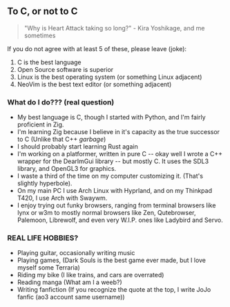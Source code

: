 ## To C, or not to C

>"Why is Heart Attack taking so long?" - Kira Yoshikage, and me sometimes

If you do not agree with at least 5 of these, please leave (joke):
1. C is the best language
2. Open Source software is superior
3. Linux is the best operating system (or something Linux adjacent)
4. NeoVim is the best text editor (or something adjacent)

### What do I do??? (real question)
- My best language is C, though I started with Python, and I'm fairly proficient in Zig.
- I'm learning Zig because I believe in it's capacity as the true successor to C
(Unlike that C++ *garbage*)
- I should probably start learning Rust again
- I'm working on a platformer, written in pure C -- okay well I wrote a C++ wrapper for the DearImGui library -- but mostly C. It uses the SDL3 library, and OpenGL3 for graphics.
- I waste a third of the time on my computer customizing it. (That's slightly hyperbole).
- On my main PC I use Arch Linux with Hyprland, and on my Thinkpad T420, I use Arch with Swaywm.
- I enjoy trying out funky browsers, ranging from terminal browsers like lynx or w3m to mostly normal browsers like Zen, Qutebrowser, Palemoon, Librewolf, and even very W.I.P. ones like Ladybird and Servo.

### REAL LIFE HOBBIES?
- Playing guitar, occasionally writing music
- Playing games, (Dark Souls is the best game ever made, but I love myself some Terraria)
- Riding my bike (I like trains, and cars are overrated)
- Reading manga (What am I a weeb?)
- Writing fanfiction (If you recognize the quote at the top, I write JoJo fanfic (ao3 account same username))
<!--
**MuckyWaffles/MuckyWaffles** is a ✨ _special_ ✨ repository because its `README.md` (this file) appears on your GitHub profile.


Here are some ideas to get you started:

- 🔭 I’m currently working on ...
- 🌱 I’m currently learning ...
- 👯 I’m looking to collaborate on ...
- 🤔 I’m looking for help with ...
- 💬 Ask me about ...
- 📫 How to reach me: ...
- 😄 Pronouns: ...
- ⚡ Fun fact: ...
-->
